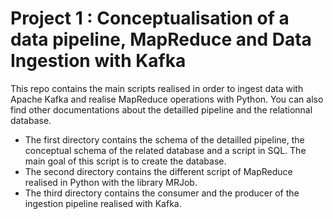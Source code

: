 # Project 1 : Conceptualisation of a data pipeline, MapReduce and Data Ingestion with Kafka

This repo contains the main scripts realised in order to ingest data with Apache Kafka and realise MapReduce operations with Python. You can also find other documentations about the detailled pipeline and the relationnal database. 

- The first directory contains the schema of the detailled pipeline, the conceptual schema of the related database and a script in SQL. The main goal of this script is to create the database.
- The second directory contains the different script of MapReduce realised in Python with the library MRJob.
- The third directory contains the consumer and the producer of the ingestion pipeline realised with Kafka.

